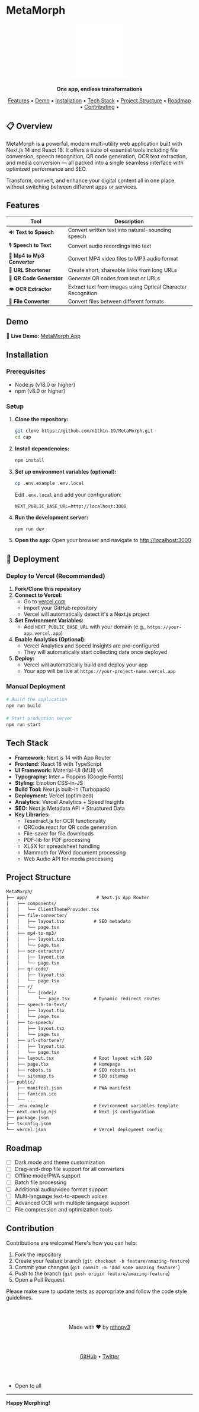 # MetaMorph

<p align="center">
  <img src="src/assets/logooo.gif" alt="MetaMorph Logo" width="150" height="150">
</p>

<p align="center">
  <strong>One app, endless transformations</strong>
</p>

<p align="center">
  <a href="#features">Features</a> •
  <a href="#demo">Demo</a> •
  <a href="#installation">Installation</a> •
  <a href="#tech-stack">Tech Stack</a> •
  <a href="#project-structure">Project Structure</a> •
  <a href="#roadmap">Roadmap</a> •
  <a href="#contributing">Contributing</a> •
</p>

## 📋 Overview

MetaMorph is a powerful, modern multi-utility web application built with Next.js 14 and React 18. It offers a suite of essential tools including file conversion, speech recognition, QR code generation, OCR text extraction, and media conversion — all packed into a single seamless interface with optimized performance and SEO.

Transform, convert, and enhance your digital content all in one place, without switching between different apps or services.

## <h2 id="features">Features</h2>

| Tool | Description |
|------|-------------|
| 🔊 **Text to Speech** | Convert written text into natural-sounding speech |
| 🎙️ **Speech to Text** | Convert audio recordings into text |
| 🎵 **Mp4 to Mp3 Converter** | Convert MP4 video files to MP3 audio format |
| 🔗 **URL Shortener** | Create short, shareable links from long URLs |
| 📱 **QR Code Generator** | Generate QR codes from text or URLs |
| 👁️ **OCR Extractor** | Extract text from images using Optical Character Recognition |
| 📄 **File Converter** | Convert files between different formats |

## <h2 id="demo">Demo</h2>

🚀 **Live Demo:** [MetaMorph App](https://metamorph01.vercel.app)


## <h2 id="installation">Installation</h2>

### Prerequisites
- Node.js (v18.0 or higher)
- npm (v8.0 or higher)

### Setup

1. **Clone the repository:**
   ```bash
   git clone https://github.com/n1th1n-19/MetaMorph.git
   cd cap
   ```

2. **Install dependencies:**
   ```bash
   npm install
   ```

3. **Set up environment variables (optional):**
   ```bash
   cp .env.example .env.local
   ```
   Edit `.env.local` and add your configuration:
   ```
   NEXT_PUBLIC_BASE_URL=http://localhost:3000
   ```

4. **Run the development server:**
   ```bash
   npm run dev
   ```

5. **Open the app:**
   Open your browser and navigate to [http://localhost:3000](http://localhost:3000)

## 🚀 Deployment

### Deploy to Vercel (Recommended)

1. **Fork/Clone this repository**
2. **Connect to Vercel:**
   - Go to [vercel.com](https://vercel.com)
   - Import your GitHub repository
   - Vercel will automatically detect it's a Next.js project
3. **Set Environment Variables:**
   - Add `NEXT_PUBLIC_BASE_URL` with your domain (e.g., `https://your-app.vercel.app`)
4. **Enable Analytics (Optional):**
   - Vercel Analytics and Speed Insights are pre-configured
   - They will automatically start collecting data once deployed
5. **Deploy:**
   - Vercel will automatically build and deploy your app
   - Your app will be live at `https://your-project-name.vercel.app`

### Manual Deployment

```bash
# Build the application
npm run build

# Start production server
npm run start
```



## <h2 id="tech-stack">Tech Stack</h2>

- **Framework:** Next.js 14 with App Router
- **Frontend:** React 18 with TypeScript
- **UI Framework:** Material-UI (MUI) v6
- **Typography:** Inter + Poppins (Google Fonts)
- **Styling:** Emotion CSS-in-JS
- **Build Tool:** Next.js built-in (Turbopack)
- **Deployment:** Vercel (optimized)
- **Analytics:** Vercel Analytics + Speed Insights
- **SEO:** Next.js Metadata API + Structured Data
- **Key Libraries:**
  - Tesseract.js for OCR functionality
  - QRCode.react for QR code generation  
  - File-saver for file downloads
  - PDF-lib for PDF processing
  - XLSX for spreadsheet handling
  - Mammoth for Word document processing
  - Web Audio API for media processing

## <h2 id="project-structure">Project Structure</h2>

```
MetaMorph/
├── app/                          # Next.js App Router
│   ├── components/
│   │   └── ClientThemeProvider.tsx
│   ├── file-converter/
│   │   ├── layout.tsx           # SEO metadata
│   │   └── page.tsx
│   ├── mp4-to-mp3/
│   │   ├── layout.tsx
│   │   └── page.tsx
│   ├── ocr-extractor/
│   │   ├── layout.tsx
│   │   └── page.tsx
│   ├── qr-code/
│   │   ├── layout.tsx
│   │   └── page.tsx
│   ├── r/
│   │   └── [code]/
│   │       └── page.tsx         # Dynamic redirect routes
│   ├── speech-to-text/
│   │   ├── layout.tsx
│   │   └── page.tsx
│   ├── to-speech/
│   │   ├── layout.tsx
│   │   └── page.tsx
│   ├── url-shortener/
│   │   ├── layout.tsx
│   │   └── page.tsx
│   ├── layout.tsx               # Root layout with SEO
│   ├── page.tsx                 # Homepage
│   ├── robots.ts                # SEO robots.txt
│   └── sitemap.ts               # SEO sitemap
├── public/
│   ├── manifest.json            # PWA manifest
│   ├── favicon.ico
│   └── ...
├── .env.example                 # Environment variables template
├── next.config.mjs              # Next.js configuration
├── package.json
├── tsconfig.json
└── vercel.json                  # Vercel deployment config
```

## <h2 id="roadmap">Roadmap</h2>

- [ ] Dark mode and theme customization
- [ ] Drag-and-drop file support for all converters
- [ ] Offline mode/PWA support
- [ ] Batch file processing
- [ ] Additional audio/video format support
- [ ] Multi-language text-to-speech voices
- [ ] Advanced OCR with multiple language support
- [ ] File compression and optimization tools

## <h2 id="contributing">Contribution</h2>

Contributions are welcome! Here's how you can help:

1. Fork the repository
2. Create your feature branch (`git checkout -b feature/amazing-feature`)
3. Commit your changes (`git commit -m 'Add some amazing feature'`)
4. Push to the branch (`git push origin feature/amazing-feature`)
5. Open a Pull Request

Please make sure to update tests as appropriate and follow the code style guidelines.

<br><br>


<p align="center">
  Made with ❤️ by <a href="https://github.com/n1th1n-19">nthnpy3</a>
</p>
<br><br>
<p align="center">
  <a href="https://github.com/n1th1n-19">GitHub</a> •
  <a href="https://x.com/n1th1n_log">Twitter</a> 
</p>

<br><br>


- Open to all

---

**Happy Morphing!**  

